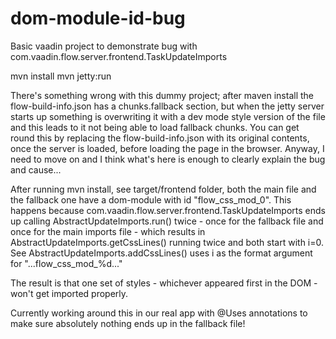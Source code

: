 # dom-module-id-bug
Basic vaadin project to demonstrate bug with com.vaadin.flow.server.frontend.TaskUpdateImports

mvn install
mvn jetty:run

There's something wrong with this dummy project; after maven install the flow-build-info.json has a chunks.fallback section, but when the jetty server starts up something is overwriting it with a dev mode style version of the file and this leads to it not being able to load fallback chunks. You can get round this by replacing the flow-build-info.json with its original contents, once the server is loaded, before loading the page in the browser. Anyway, I need to move on and I think what's here is enough to clearly explain the bug and cause...

After running mvn install, see target/frontend folder, both the main file and the fallback one have a dom-module with id "flow_css_mod_0". This happens because com.vaadin.flow.server.frontend.TaskUpdateImports ends up calling AbstractUpdateImports.run() twice - once for the fallback file and once for the main imports file - which results in AbstractUpdateImports.getCssLines() running twice and both start with i=0. See AbstractUpdateImports.addCssLines() uses i as the format argument for "...flow_css_mod_%d..."

The result is that one set of styles - whichever appeared first in the DOM - won't get imported properly.

Currently working around this in our real app with @Uses annotations to make sure absolutely nothing ends up in the fallback file!
